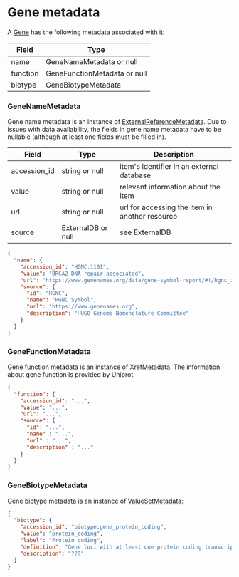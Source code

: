 # Gene metadata

A [Gene](./gene.md) has the following metadata associated with it:

| Field          | Type                         |
|----------------|------------------------------|
| name           | GeneNameMetadata or null     |
| function       | GeneFunctionMetadata or null |
| biotype        | GeneBiotypeMetadata          |


### GeneNameMetadata
Gene name metadata is an instance of [ExternalReferenceMetadata](./feature_metadata.md). Due to issues with data availability, the fields in gene name metadata have to be nullable (although at least one fields must be filled in).

| Field          | Type                 | Description                                   |
|----------------|----------------------|-----------------------------------------------|
| accession_id   | string or null       | item's identifier in an external database     |
| value          | string or null       | relevant information about the item           |
| url            | string or null       | url for accessing the item in another resource|
| source         | ExternalDB or null   | see ExternalDB                                |


```json
{
  "name": {
    "accession_id": "HGNC:1101",
    "value": "BRCA2 DNA repair associated",
    "url": "https://www.genenames.org/data/gene-symbol-report/#!/hgnc_id/HGNC:1101",
    "source": {
      "id": "HGNC",
      "name": "HGNC Symbol",
      "url": "https://www.genenames.org",
      "description": "HUGO Genome Nomenclature Committee"
    }
  }
}
```

### GeneFunctionMetadata
Gene function metadata is an instance of XrefMetadata. The information about gene function is provided by Uniprot.

```json
{
  "function": {
    "accession_id": "...",
    "value": "...",
    "url": "...",
    "source": {
      "id": "...",
      "name" : "...",
      "url" : "...",
      "description" : "..."
    }
  }
}
```

### GeneBiotypeMetadata
Gene biotype metadata is an instance of [ValueSetMetadata](./feature_metadata.md):

```json
{
  "biotype": {
    "accession_id": "biotype.gene_protein_coding",
    "value": "protein_coding",
    "label": "Protein coding",
    "definition": "Gene loci with at least one protein coding transcript.",
    "description": "???"
  }
}
```
